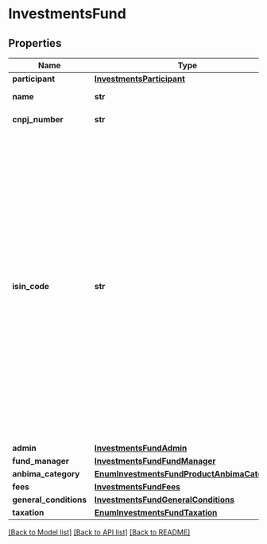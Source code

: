 # InvestmentsFund

## Properties
Name | Type | Description | Notes
------------ | ------------- | ------------- | -------------
**participant** | [**InvestmentsParticipant**](InvestmentsParticipant.md) |  | 
**name** | **str** | Nome oficial do fundo de investimento. | 
**cnpj_number** | **str** | CNPJ do fundo de investimento. | 
**isin_code** | **str** | Código universal que identifica cada valor mobiliário ou instrumento financeiro, conforme Norma ISO 6166.&lt;br&gt;&lt;br&gt;DEFINIÇÃO&amp;#58;O ISIN (International Securities Identification Number) é um código que identifica um valor mobiliário, conforme a norma ISO 6166.&lt;br&gt;ESTRUTURA&lt;br&gt;O ISIN é um código alfanumérico que possui 12 caracteres com a seguinte estrutura&amp;#58;&lt;ul&gt;&lt;li&gt;um prefixo, composto de 2 caracteres alfa, que identifica o código do país (Norma ISO 3166);&lt;/li&gt;&lt;li&gt;o número básico, composto de 9 caracteres alfabéticos ou numéricos em sua extensão;&lt;/li&gt;&lt;li&gt;um dígito numérico de controle.&lt;/li&gt;&lt;/ul&gt; | [optional] 
**admin** | [**InvestmentsFundAdmin**](InvestmentsFundAdmin.md) |  | 
**fund_manager** | [**InvestmentsFundFundManager**](InvestmentsFundFundManager.md) |  | 
**anbima_category** | [**EnumInvestmentsFundProductAnbimaCategory**](EnumInvestmentsFundProductAnbimaCategory.md) |  | 
**fees** | [**InvestmentsFundFees**](InvestmentsFundFees.md) |  | 
**general_conditions** | [**InvestmentsFundGeneralConditions**](InvestmentsFundGeneralConditions.md) |  | 
**taxation** | [**EnumInvestmentsFundTaxation**](EnumInvestmentsFundTaxation.md) |  | 

[[Back to Model list]](../README.md#documentation-for-models) [[Back to API list]](../README.md#documentation-for-api-endpoints) [[Back to README]](../README.md)

